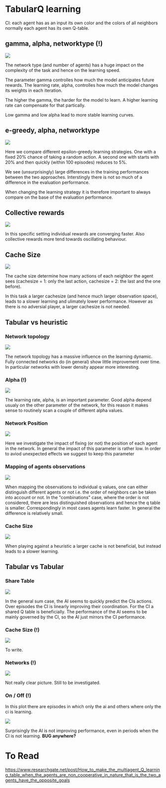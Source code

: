 # TabularQ learning 

CI: 
each agent has as an input its own color and the colors of all neighbors
normally each agent has its own Q-table.

## gamma, alpha, networktype (!)

![](../plotting/tabular_vs_heuristic_2/plots/alpha_gamma.png)

The network type (and number of agents) has a huge impact on the complexity of the task and hence on the learning speed.

The parameter gamma controlles how much the model anticipates future rewards. The learning rate, alpha, controlles how much the model changes its weights in each iteration. 

The higher the gamma, the harder for the model to learn. A higher learning rate can compensate for that partically. 

Low gamma and low alpha lead to more stable learning curves. 


## e-greedy, alpha, networktype

![](../plotting/tabular_vs_heuristic_2/plots/eps.png)

Here we compare different epsilon-greedy learning strategies. One with a fixed 20% chance of taking a random action. A second one with starts with 20% and then quickly (within 100 episodes) reduces to 5%. 

We see (unsurprisingly) large differences in the training performances between the two approaches. Interstingly there is not so much of a difference in the evaluation performance. 

When changing the learning strategy it is therefore important to always compare on the base of the evaluation performance.

## Collective rewards
![](../plotting/tabular_vs_heuristic_2/plots/rewards.png)

In this specific setting individual rewards are converging faster. Also collective rewards more tend towards oscillating behaviour.


## Cache Size
![](../plotting/tabular_vs_heuristic_2/plots/cache_size.png)

The cache size determine how many actions of each neighbor the agent sees (cachesize = 1: only the last action, cachesize = 2: the last and the one before).

In this task a larger cachesize (and hence much larger observation space), leads to a slower learning and ulimately lower performance. However as there is no adversial player, a larger cachesize is not needed.

## Tabular vs heuristic

### Network topology
![](../runs/heuristic_tabular/tabular_vs_heuristic_3/plots/networktype.png)

The network topology has a massive influence on the learning dynamic. Fully connected networks do (in general) show little improvement over time. In particular networks with lower density appear more interesting. 


### Alpha (!)
![](../runs/heuristic_tabular/tabular_vs_heuristic_3/plots/alpha.png)

The learning rate, alpha, is an important parameter. Good alpha depend usualy on the other parameter of the network, for this reason it makes sense to routinely scan a couple of different alpha values.


### Network Position
![](../runs/heuristic_tabular/tabular_vs_heuristic_3/plots/network.png)

Here we investigate the impact of fixing (or not) the position of each agent in the network. In general the impact of this parameter is rather low. In order to aviod unexpected effects we suggest to keep this parameter

### Mapping of agents observations
![](../runs/heuristic_tabular/tabular_vs_heuristic_3/plots/obs_map.png)

When mapping the observations to individual q values, one can either distinguish different agents or not i.e. the order of neighbors can be taken into account or not. In the "combinations" case, where the order is not considered, there are less distinguished observations and hence the q table is smaller. Correspondingly in most cases agents learn faster. In general the difference is relatively small.


### Cache Size
![](../runs/heuristic_tabular/tabular_vs_heuristic_3/plots/cache_size.png)

When playing against a heuristic a larger cache is not beneficial, but instead leads to a slower learning.

## Tabular vs Tabular 

### Share Table

![](../runs/heuristic_tabular/t_vs_t_share_table/plots/selection.png)

In the general sum case, the AI seems to quickly predict the CIs actions. Over episodes the CI is linearly improving their coordination. For the CI a shared Q table is beneficially. The performance of the AI seems to be mainly governed by the CI, so the AI just mirrors the CI performance.


### Cache Size (!) 

![](../runs/heuristic_tabular/t_vs_t_cache_size/plots/networktype/2.png)

To write.

### Networks (!)


![](../runs/heuristic_tabular/t_vs_t_networks/plots/chromatic_number.png)

Not really clear picture. Still to be investigated.

### On / Off (!)

In this plot there are episodes in which only the ai and others where only the ci is learning. 

![](../runs/dev/scheduler/plots/plot.png)

Surprisingly the AI is not improving performance, even in periods when the CI is not learning. **BUG anywhere?**



# To Read

https://www.researchgate.net/post/How_to_make_the_multiagent_Q_learning_table_when_the_agents_are_non_cooperative_in_nature_that_is_the_two_agents_have_the_opposite_goals